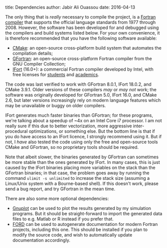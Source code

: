 title:  Dependencies
author: Jabir Ali Ouassou
date:   2016-04-13



The only thing that is *really* necessary to compile the project, is a
[Fortran compiler](http://fortranwiki.org/fortran/show/Compilers) that
supports the official language standards from 1977 through 2008. However,
the software has been developed for and debugged using the compilers and
build systems listed below. For your own convenience, it is therefore
recommended that you have the following software available:

 * [CMake](https://cmake.org/):
   an open-source cross-platform build system that automates the compilation details;
 * [GFortran](https://gcc.gnu.org/wiki/GFortran):
   an open-source cross-platform Fortran compiler from the GNU Compiler Collection;
 * [IFort](https://software.intel.com/en-us/fortran-compilers) (16.0+):
   a commercial Fortran compiler developed by Intel, with free licenses for 
   [students](https://software.intel.com/en-us/qualify-for-free-software/student) and
   [academics](https://software.intel.com/en-us/qualify-for-free-software/academicresearcher).

The code was last verified to work with GFortran 8.0.1, IFort 18.0.2, and CMake 3.9.1.
Older versions of these compilers *may* or *may not* work; the software was originally
developed for GFortran 5.0, IFort 16.0, and CMake 2.6, but later versions increasingly 
rely on modern language features which may be unavailable or buggy on older compilers.

IFort generates much faster binaries than GFortran; for these programs, we're talking
about a speedup of ~4x on an Intel Core i7 processor. I am not really sure if this due
to better vectorization, more aggressive inter-procedural optimizations, or something
else. But the bottom line is that if you do have access to an IFort licence, I strongly
recommend using it. But if not, I *have* also tested the code using only the free and
open-source tools CMake and GFortran, so no proprietary tools should be required.

Note that albeit slower, the binaries generated by GFortran can sometimes be more
stable than the ones generated by IFort. In many cases, this is just caused by
the IFort binaries placing more variables on the stack than the GFortran binaries;
in that case, the problem goes away by running the command `ulimit -s unlimited`
to increase the stack size (assuming a Linux/Unix system with a Bourne-based shell).
If this doesn't work, please send a bug report, and try GFortran in the mean time.

There are also some more optional dependencies:

 * [Gnuplot](http://www.gnuplot.info/) can be used to plot the results generated by my
   simulation programs. But it should be straight-forward to import the generated data
   files to e.g. Matlab or R instead if you prefer that.
 * [FORD](https://github.com/cmacmackin/ford) can be used to autogenerate documentation
   for modern Fortran projects, including this one. This should be installed if you plan
   to modify the source code, and wish to automatically update documentation accordingly.
